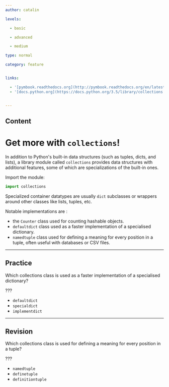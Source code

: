 ```yaml
---
author: catalin

levels:

  - basic

  - advanced

  - medium

type: normal

category: feature


links:

  - '[pymbook.readthedocs.org](http://pymbook.readthedocs.org/en/latest/collections.html){website}'
  - '[docs.python.org](https://docs.python.org/3.5/library/collections.html){website}'


---
```

## Content
# Get more with `collections`!

In addition to Python's built-in data structures (such as tuples, dicts, and lists), a library module called `collections` provides data structures with additional features, some of which are specializations of the built-in ones.

Import the module:
```python
import collections
```

Specialized container datatypes are usually `dict` subclasses or wrappers around other classes like lists, tuples, etc.

Notable implementations are :
- the `Counter` class used for counting hashable objects.
-  `defaultdict` class used as a faster implementation of a specialised dictionary.
- `namedtuple` class used for defining a meaning for every position in a tuple, often useful with databases or CSV files.

---
## Practice

Which collections class is used as a faster implementation of a specialised dictionary?

???


* `defaultdict` 
* `specialdict` 
* `implementdict`

---
## Revision

Which collections class is used for defining a meaning for every position in a tuple?

???


* `namedtuple` 
* `definetuple` 
* `definitiontuple`

